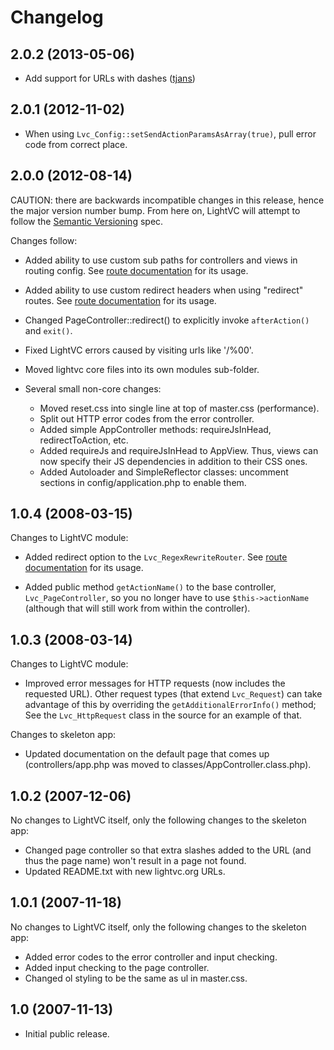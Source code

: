 Changelog
=========

2.0.2 (2013-05-06)
------------------

* Add support for URLs with dashes ([tjans](https://github.com/tjans))


2.0.1 (2012-11-02)
------------------

* When using `Lvc_Config::setSendActionParamsAsArray(true)`, pull error code from correct place.


2.0.0 (2012-08-14)
------------------

CAUTION: there are backwards incompatible changes in this release, hence the major version number bump.  From here on, LightVC will attempt to follow the [Semantic Versioning](http://semver.org/) spec.

Changes follow:

* Added ability to use custom sub paths for controllers and views in routing config.  See [route documentation](docs/user_guide/configuration/routes.md) for its usage.

* Added ability to use custom redirect headers when using "redirect" routes.  See [route documentation](docs/user_guide/configuration/routes.md) for its usage.

* Changed PageController::redirect() to explicitly invoke `afterAction()` and `exit()`.

* Fixed LightVC errors caused by visiting urls like '/%00'.

* Moved lightvc core files into its own modules sub-folder.

* Several small non-core changes:
	* Moved reset.css into single line at top of master.css (performance).
	* Split out HTTP error codes from the error controller.
	* Added simple AppController methods: requireJsInHead, redirectToAction, etc.
	* Added requireJs and requireJsInHead to AppView.  Thus, views can now specify their JS dependencies in addition to their CSS ones.
	* Added Autoloader and SimpleReflector classes: uncomment sections in config/application.php to enable them.


1.0.4 (2008-03-15)
------------------

Changes to LightVC module:

* Added redirect option to the `Lvc_RegexRewriteRouter`.  See [route documentation](docs/user_guide/configuration/routes.md) for its usage.

* Added public method `getActionName()` to the base controller, `Lvc_PageController`, so you no longer have to use `$this->actionName` (although that will still work from within the controller).


1.0.3 (2008-03-14)
------------------

Changes to LightVC module:

* Improved error messages for HTTP requests (now includes the requested URL).  Other request types (that extend `Lvc_Request`) can take advantage of this by overriding the `getAdditionalErrorInfo()` method; See the `Lvc_HttpRequest` class in the source for an example of that.

Changes to skeleton app:

* Updated documentation on the default page that comes up (controllers/app.php was moved to classes/AppController.class.php).


1.0.2 (2007-12-06)
------------------

No changes to LightVC itself, only the following changes to the skeleton app:

* Changed page controller so that extra slashes added to the URL (and thus the page name) won't result in a page not found.
* Updated README.txt with new lightvc.org URLs.


1.0.1 (2007-11-18)
------------------

No changes to LightVC itself, only the following changes to the skeleton app:

* Added error codes to the error controller and input checking.
* Added input checking to the page controller.
* Changed ol styling to be the same as ul in master.css.


1.0 (2007-11-13)
----------------

* Initial public release.

